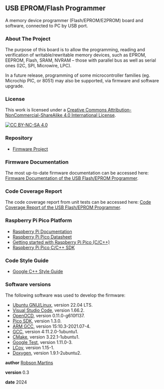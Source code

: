 ## USB EPROM/Flash Programmer

A memory device programmer (Flash/EPROM/E2PROM) board and software, connected to PC by USB port.

### About The Project

The purpose of this board is to allow the programming, reading and verification of writable/rewritable memory devices, such as EPROM, EEPROM, Flash, SRAM, NVRAM – those with parallel bus as well as serial ones (I2C, SPI, Microwire, LPC).

In a future release, programming of some microcontroller families (eg. Microchip PIC, or 8051) may also be supported, via firmware and software upgrade.

### License

This work is licensed under a [Creative Commons Attribution-NonCommercial-ShareAlike 4.0 International License](http://creativecommons.org/licenses/by-nc-sa/4.0/).

[![CC BY-NC-SA 4.0](https://licensebuttons.net/l/by-nc-sa/4.0/88x31.png)](http://creativecommons.org/licenses/by-nc-sa/4.0/)

### Repository

- [Firmware Project](https://github.com/robsonsmartins/usbflashprog/tree/main/firmware)

### Firmware Documentation

The most up-to-date firmware documentation can be accessed here: [Firmware Documentation of the USB Flash/EPROM Programmer](https://robsonsmartins.github.io/usbflashprog/firmware/html/index.html).

### Code Coverage Report

The code coverage report from unit tests can be accessed here: [Code Coverage Report of the USB Flash/EPROM Programmer](https://robsonsmartins.github.io/usbflashprog/firmware/lcov/index.html).


### Raspberry Pi Pico Platform

- [Raspberry Pi Documentation](https://www.raspberrypi.com/documentation/microcontrollers/raspberry-pi-pico.html)
- [Raspberry Pi Pico Datasheet](https://datasheets.raspberrypi.com/pico/pico-datasheet.pdf)
- [Getting started with Raspberry Pi Pico (C/C++)](https://datasheets.raspberrypi.com/pico/getting-started-with-pico.pdf)
- [Raspberry Pi Pico C/C++ SDK](https://www.raspberrypi.com/documentation/microcontrollers/c_sdk.html)

### Code Style Guide

- [Google C++ Style Guide](https://google.github.io/styleguide/cppguide.html)

### Software versions

The following software was used to develop the firmware:

- [Ubuntu GNU/Linux](https://releases.ubuntu.com/jammy/), version 22.04 LTS.
- [Visual Studio Code](https://code.visualstudio.com/), version 1.66.2.
- [OpenOCD](https://github.com/raspberrypi/openocd), version 0.11.0-g610f137.
- [Pico SDK](https://github.com/raspberrypi/pico-sdk), version 1.3.0.
- [ARM GCC](https://packages.ubuntu.com/jammy/gcc-arm-none-eabi), version 15:10.3-2021.07-4.
- [GCC](https://packages.ubuntu.com/jammy/gcc), version 4:11.2.0-1ubuntu1.
- [CMake](https://packages.ubuntu.com/jammy/cmake), version 3.22.1-1ubuntu1.
- [Google Test](https://packages.ubuntu.com/jammy/googletest), version 1.11.0-3.
- [LCov](https://packages.ubuntu.com/jammy/lcov), version 1.15-1.
- [Doxygen](https://packages.ubuntu.com/jammy/doxygen), version 1.9.1-2ubuntu2.

**author** [Robson Martins](https://www.robsonmartins.com)

**version** 0.3

**date** 2024
